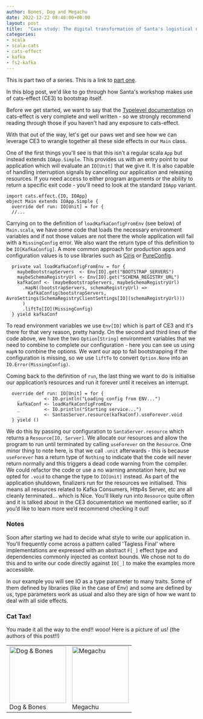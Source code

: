 ```yaml
---
author: Bones, Dog and Megachu
date: 2022-12-22 08:48:00+00:00
layout: post
title:  "Case study: The digital transformation of Santa's logistical nightmare - Part 2"
categories:
- scala
- scala-cats
- cats-effect
- kafka
- fs2-kafka
---
```

This is part two of a series. This is a link to [part one](https://functional-feline-society.github.io/2022/12/16/santas-logistical-nightmare-pt1/).

In this blog post, we'd like to go through how Santa's workshop makes use of cats-effect (CE3) to bootstrap itself.

Before we get started, we want to say that the [Typelevel documentation](https://typelevel.org/cats-effect/docs/tutorial) on cats-effect is very complete and well written - so we strongly recommend reading through those if you haven't had any exposure to cats-effect.

With that out of the way, let's get our paws wet and see how we can leverage CE3 to wrangle together all these side effects in our `Main` class.

One of the first things you'll see is that this isn't a regular scala `App` but instead extends `IOApp.Simple`.
This provides us with an entry point to our application which will evaluate an `IO[Unit]` that we give it.
It is also capable of handling interruption signals by cancelling our application and releasing resources.
If you need access to either program arguments or the ability to return a specific exit code - you'll need to look at the standard `IOApp` variant.

```
import cats.effect.{IO, IOApp}
object Main extends IOApp.Simple {
  override def run: IO[Unit] = for {
  //...
```

Carrying on to the definition of `loadKafkaConfigFromEnv` (see below) of `Main.scala`, we have some code that loads the necessary environment variables and if not those values are not there the whole application will fail with a `MissingConfig` error. We also want the return type of this definition to be `IO[KafkaConfig]`. A more common approach for production apps and configuration values is to use libraries such as [Ciris](https://github.com/vlovgr/ciris) or [PureConfig](https://github.com/pureconfig/pureconfig).

```
  private val loadKafkaConfigFromEnv = for {
    maybeBootstrapServers  <- Env[IO].get("BOOTSTRAP_SERVERS")
    maybeSchemaRegistryUrl <- Env[IO].get("SCHEMA_REGISTRY_URL")
    kafkaConf <- (maybeBootstrapServers, maybeSchemaRegistryUrl)
      .mapN((bootstrapServers, schemaRegistryUrl) =>
        KafkaConfig(bootstrapServers, AvroSettings(SchemaRegistryClientSettings[IO](schemaRegistryUrl)))
      )
      .liftTo[IO](MissingConfig)
  } yield kafkaConf
```

To read environment variables we use `Env[IO]` which is part of CE3 and it's there for that very reason, pretty handy. On the second and third lines of the code above, we have the two `Option[String]` environment variables that we need to combine to complete our configuration - here you can see us using `mapN` to combine the options. We want our app to fail bootstrapping if the configuration is missing, so we use `liftTo` to convert `Option.None` into an `IO.Error(MissingConfig)`.


Coming back to the definition of `run`, the last thing we want to do is initialise our application’s resources and run it forever until it receives an interrupt.

```
  override def run: IO[Unit] = for {
    _         <- IO.println("Loading config from ENV...")
    kafkaConf <- loadKafkaConfigFromEnv
    _         <- IO.println("Starting service...")
    _         <- SantasServer.resource(kafkaConf).useForever.void
  } yield ()
```  

We do this by passing our configuration to `SantaServer.resource` which returns a `Resource[IO, Server]`. We allocate our resources and allow the program to run until terminated by calling `useForever` on the `Resource`. One minor thing to note here, is that we call `.unit` afterwards - this is because `useForever` has a return type of `Nothing` to indicate that the code will never return normally and this triggers a dead code warning from the compiler. We could refactor the code or use a no warning annotation here, but we opted for `.void` to change the type to `IO[Unit]` instead.
As part of the application shutdown, finalizers run for the resources we initialised. This means all resources related to Kafka Consumers, Http4s Server, etc are all cleanly terminated… which is Nice. You’ll likely run into `Resource` quite often and it is talked about in the CE3 documentation we mentioned earlier, so if you’d like to learn more we’d recommend checking it out!





### Notes 

Soon after starting we had to decide what style to write our application in. You'll frequently come across a pattern called 'Tagless Final' where implementations are expressed with an abstract `F[_]` effect type and dependencies commonly injected as context bounds.
We chose not to do this and to write our code directly against `IO[_]` to make the examples more accessible.

In our example you will see IO as a type parameter to many traits. Some of them defined by libraries (like in the case of Env) and some are defined by us, type parameters work as usual and also they are sign of how we want to deal with all side effects.  

### Cat Tax!

You made it all the way to the end!! wooo! Here is a picture of us! (the authors of this post!!)

<table >
    <tbody>
      <tr>
        <td ><img height=150px src="https://functional-feline-society.github.io/images/bones-and-dog-1.jpg" alt="Dog & Bones"><br/>Dog & Bones</td>        
        <td ><img height=150px src="https://functional-feline-society.github.io/images/megachu-1.jpg" alt="Megachu"><br/>Megachu</td>       
      </tr>
    </tbody>
</table>
